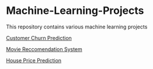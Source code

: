 # Machine-Learning-Projects
This repository contains various machine learning projects

[Customer Churn Prediction](https://github.com/sathyanaravind/Machine-Learning-Projects/tree/main/Customer-Chrun-Prediction)

[Movie Reccomendation System](https://github.com/sathyanaravind/Machine-Learning-Projects/tree/main/Movie-Reccomendation-System)

[House Price Prediction](https://github.com/sathyanaravind/Machine-Learning-Projects)

